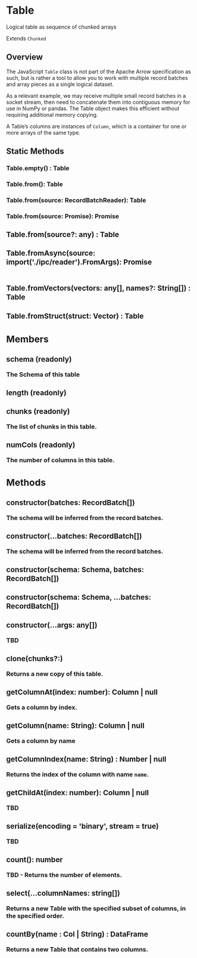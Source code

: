 # Table

Logical table as sequence of chunked arrays

Extends `Chunked`

## Overview

The JavaScript `Table` class is not part of the Apache Arrow specification as such, but is rather a tool to allow you to work with multiple record batches and array pieces as a single logical dataset.

As a relevant example, we may receive multiple small record batches in a socket stream, then need to concatenate them into contiguous memory for use in NumPy or pandas. The Table object makes this efficient without requiring additional memory copying.

A Table’s columns are instances of `Column`, which is a container for one or more arrays of the same type.


## Static Methods

### Table.empty() : Table
### Table.from(): Table
### Table.from(source: RecordBatchReader): Table
### Table.from(source: Promise<RecordBatchReader>): Promise<Table>
### Table.from(source?: any) : Table
### Table.fromAsync(source: import('./ipc/reader').FromArgs): Promise<Table>
### Table.fromVectors(vectors: any[], names?: String[]) : Table
### Table.fromStruct(struct: Vector) : Table

## Members

### schema (readonly)

The Schema of this table

### length (readonly)
### chunks (readonly)

The list of chunks in this table.

### numCols (readonly)

The number of columns in this table.


## Methods

### constructor(batches: RecordBatch[])

The schema will be inferred from the record batches.

### constructor(...batches: RecordBatch[])

The schema will be inferred from the record batches.

### constructor(schema: Schema, batches: RecordBatch[])
### constructor(schema: Schema, ...batches: RecordBatch[])
### constructor(...args: any[])

TBD

### clone(chunks?:)

Returns a new copy of this table.

### getColumnAt(index: number): Column | null

Gets a column by index.

### getColumn(name: String): Column | null

Gets a column by name

### getColumnIndex(name: String) : Number | null

Returns the index of the column with name `name`.

### getChildAt(index: number): Column | null

TBD

### serialize(encoding = 'binary', stream = true)

TBD

### count(): number

TBD - Returns the number of elements.

### select(...columnNames: string[])

Returns a new Table with the specified subset of columns, in the specified order.

### countBy(name : Col | String) : DataFrame

Returns a new Table that contains two columns.
